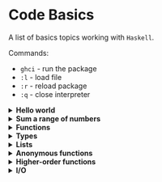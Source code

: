 # Code Basics
A list of basics topics working with `Haskell`.

Commands:
- `ghci` - run the package
- `:l` - load file
- `:r` - reload package
- `:q` - close interpreter

<details>
  <summary><b>Hello world</b></summary>

  - helloWorld.hs:
  ```hs
  module HelloWorld where

  -- Monad
  main :: IO ()
  main = putStrLn "Hello World"
  ```
  
  - Run program:
  ```sh
  ghci helloWorld.hs
  main
  ```
</details>


<details>
  <summary><b>Sum a range of numbers</b></summary>

  - myLib.hs:
  ```hs
  module MyLib (sumNumbers) where

  -- Monad
  sumNumbers :: IO ()
  sumNumbers = print (sum [1..10])
  ```
  
  - Run program:
  ```sh
  ghci myLib.hs
  sumNumbers
  ```
</details>

<details>
  <summary><b>Functions</b></summary>

  ```hs
  hello name = "Hello, " ++ name
  hello "Juan"
  ```
</details>

<details>
  <summary><b>Types</b></summary>

  ```hs
  -- 2 params and return data
  f :: Int -> Int -> Int
  f x y = x*y+x+y
  f 2 3 -- 11
  ```
</details>

<details>
  <summary><b>Lists</b></summary>

  ```hs
  list = ["A", "B", "C"]
  head list -- "A"
  tail list -- ["B", "C"]
  ```
</details>

<details>
  <summary><b>Anonymous functions</b></summary>

  ```hs
  -- a function without a name (Lambda abstraction)
  f = \x y -> x*y+x+y
  f 2 3 -- 11
  ```
</details>

<details>
  <summary><b>Higher-order functions</b></summary>

  ```hs
  [2*x | x <- [0..10]]
  -- [0, 2, 4, etc]
              
  map :: (elm -> res) -> [elm] -> [res]
  map (\x -> x*2+1) [1..10]
  
  -- Free point style (Event delegation)
  mul2 = \x -> x * 2
  map mul2 [1..5]
  ```
</details>
  
<details>
  <summary><b>I/O</b></summary>

  - myFile.hs:
  ```hs
  greeting() = do
    name <- getLine
    eventName <- getLine
  ```
  
  - Run program:
  ```sh
  stack ghci
  :l myFile.hs
  ```
</details>
